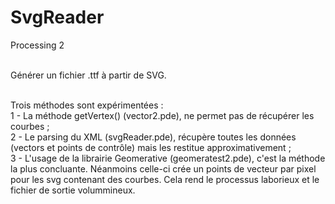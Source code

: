 SvgReader
=========

Processing 2<br/><br/>

Générer un fichier .ttf à partir de SVG.<br/><br/>

Trois méthodes sont expérimentées : <br/>
  1 - La méthode getVertex() (vector2.pde), ne permet pas de récupérer les courbes ;<br/>
  2 - Le parsing du XML (svgReader.pde), récupère toutes les données (vectors et points de contrôle) mais les restitue   approximativement ;<br/>
  3 - L'usage de la librairie Geomerative (geomeratest2.pde), c'est la méthode la plus concluante. Néanmoins celle-ci    crée un points de vecteur par pixel pour les svg contenant des courbes. Cela rend le processus laborieux et le fichier de sortie volummineux.
